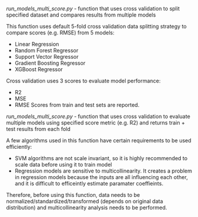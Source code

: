 *run_models_multi_score.py* - function that uses cross validation to split specified dataset and compares results from multiple models 

This function uses default 5-fold cross validation data splitting strategy to compare scores (e.g. RMSE) from 5 models:
- Linear Regression 
- Random Forest Regressor
- Support Vector Regressor
- Gradient Boosting Regressor
- XGBoost Regressor

Cross validation uses 3 scores to evaluate model performance:
- R2
- MSE
- RMSE
Scores from train and test sets are reported.

*run_models_multi_score.py* - function that uses cross validation to evaluate multiple models using specified score metric (e.g. R2) and returns train + test results from each fold

A few algorithms used in this function have certain requirements to be used efficiently:
- SVM algorithms are not scale invariant, so it is highly recommended to scale data before using it to train model
- Regression models are sensitive to multicollinearity. It creates a problem in regression models because the inputs are all influencing each other, and it is difficult to efficeintly estimate paramater coeffieints.

Therefore, before using this function, data needs to be normalized/standardized/transformed (depends on original data distribution) and multicollinearity analysis needs to be performed. 
